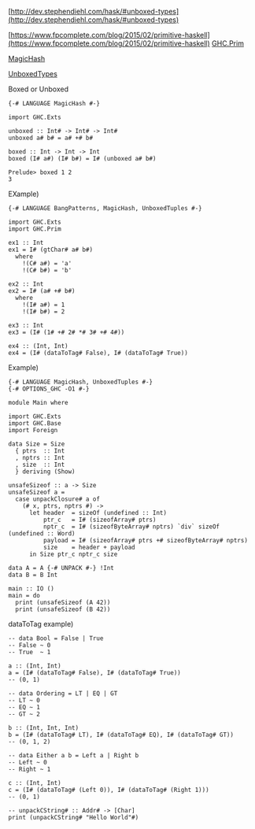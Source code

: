 [http://dev.stephendiehl.com/hask/#unboxed-types](http://dev.stephendiehl.com/hask/#unboxed-types)

[https://www.fpcomplete.com/blog/2015/02/primitive-haskell](https://www.fpcomplete.com/blog/2015/02/primitive-haskell)
[GHC.Prim](https://downloads.haskell.org/~ghc/8.2.2/docs/html/libraries/ghc-prim-0.5.1.1/GHC-Prim.html)

[MagicHash](https://downloads.haskell.org/~ghc/8.2.2/docs/html/users_guide/glasgow_exts.html#ghc-flag--XMagicHash)

[UnboxedTypes](https://downloads.haskell.org/~ghc/8.2.2/docs/html/users_guide/glasgow_exts.html#glasgow-unboxed)


Boxed or Unboxed

```
{-# LANGUAGE MagicHash #-}

import GHC.Exts

unboxed :: Int# -> Int# -> Int#
unboxed a# b# = a# +# b#

boxed :: Int -> Int -> Int
boxed (I# a#) (I# b#) = I# (unboxed a# b#)

Prelude> boxed 1 2
3
```

EXample)

```
{-# LANGUAGE BangPatterns, MagicHash, UnboxedTuples #-}

import GHC.Exts
import GHC.Prim

ex1 :: Int
ex1 = I# (gtChar# a# b#)
  where
    !(C# a#) = 'a'
    !(C# b#) = 'b'

ex2 :: Int
ex2 = I# (a# +# b#)
  where
    !(I# a#) = 1
    !(I# b#) = 2

ex3 :: Int
ex3 = (I# (1# +# 2# *# 3# +# 4#))

ex4 :: (Int, Int)
ex4 = (I# (dataToTag# False), I# (dataToTag# True))
```

Example)
```
{-# LANGUAGE MagicHash, UnboxedTuples #-}
{-# OPTIONS_GHC -O1 #-}

module Main where

import GHC.Exts
import GHC.Base
import Foreign

data Size = Size
  { ptrs  :: Int
  , nptrs :: Int
  , size  :: Int
  } deriving (Show)

unsafeSizeof :: a -> Size
unsafeSizeof a =
  case unpackClosure# a of
    (# x, ptrs, nptrs #) ->
      let header  = sizeOf (undefined :: Int)
          ptr_c   = I# (sizeofArray# ptrs)
          nptr_c  = I# (sizeofByteArray# nptrs) `div` sizeOf (undefined :: Word)
          payload = I# (sizeofArray# ptrs +# sizeofByteArray# nptrs)
          size    = header + payload
      in Size ptr_c nptr_c size

data A = A {-# UNPACK #-} !Int
data B = B Int

main :: IO ()
main = do
  print (unsafeSizeof (A 42))
  print (unsafeSizeof (B 42))
```

dataToTag example)
```
-- data Bool = False | True
-- False ~ 0
-- True  ~ 1

a :: (Int, Int)
a = (I# (dataToTag# False), I# (dataToTag# True))
-- (0, 1)

-- data Ordering = LT | EQ | GT
-- LT ~ 0
-- EQ ~ 1
-- GT ~ 2

b :: (Int, Int, Int)
b = (I# (dataToTag# LT), I# (dataToTag# EQ), I# (dataToTag# GT))
-- (0, 1, 2)

-- data Either a b = Left a | Right b
-- Left ~ 0
-- Right ~ 1

c :: (Int, Int)
c = (I# (dataToTag# (Left 0)), I# (dataToTag# (Right 1)))
-- (0, 1)

-- unpackCString# :: Addr# -> [Char]
print (unpackCString# "Hello World"#)
```